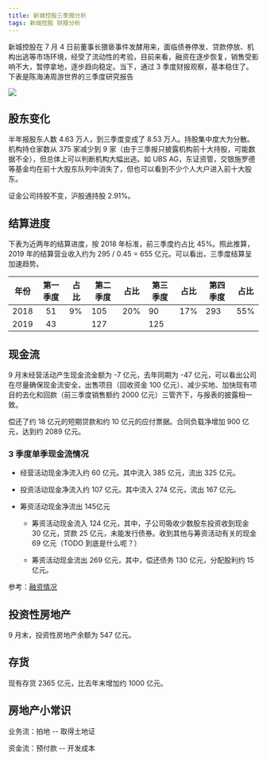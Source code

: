 ```yaml
---
title: 新城控股三季报分析
tags: 新城控股 财报分析
---
```


新城控股在 7 月 4 日前董事长猥亵事件发酵用来，面临债券停发、贷款停放、机构出逃等市场环境，经受了流动性的考验，目前来看，融资在逐步恢复，销售受影响不大，暂停拿地，逐步趋向稳定。当下，通过 3 季度财报观察，基本稳住了。下表是陈海涛周游世界的三季度研究报告

![](https://xqimg.imedao.com/16e07fbc4903a6c3fea91c3b.jpeg!custom660.jpg)

## 股东变化

半年报股东人数 4.63 万人，到三季度变成了 8.53 万人。持股集中度大为分散。机构持仓家数从 375 家减少到 9 家（由于三季报只披露机构前十大持股，可能数据不全），但总体上可以判断机构大幅出逃。如 UBS AG，东证资管，交银施罗德等基金均在前十大股东队列中消失了，但也可以看到不少个人大户进入前十大股东。

证金公司持股不变，沪股通持股 2.91%。

## 结算进度

下表为近两年的结算进度，按 2018 年标准，前三季度约占比 45%。照此推算，2019 年的结算营业收入约为 295 / 0.45 = 655 亿元。可以看出，三季度结算呈加速趋势。

| 年份 | 第一季度 | 占比 | 第二季度 | 占比 | 第三季度 | 占比 | 第四季度 | 占比 |
| ---- | :------: | ---- | -------- | ---- | -------- | ---- | -------- | ---- |
| 2018 |    51    | 9%   | 105      | 20%  | 90       | 17%  | 293      | 55%  |
| 2019 |    43    |      | 127      |      | 125      |      |          |      |

## 现金流

9 月末经营活动产生现金流金额为 -7 亿元，去年同期为 -47 亿元，可以看出公司在尽量确保现金流安全，出售项目（回收资金 100 亿元）、减少买地、加快现有项目的去化和回款（前三季度销售额约 2000 亿元）三管齐下，与报表的披露相一致。

偿还了约 18 亿元的短期贷款和约 10 亿元的应付票据。合同负载净增加 900 亿元，达到约 2089 亿元。

### 3 季度单季现金流情况

- 经营活动现金净流入约 60 亿元。其中流入 385 亿元，流出 325 亿元。

- 投资活动现金净流入约 107 亿元。其中流入 274 亿元，流出 167 亿元。

- 筹资活动现金净流出 145亿元

  - 筹资活动现金流入 124 亿元，其中，子公司吸收少数股东投资收到现金 30 亿元，贷款 25 亿元，未能发行债券。收到其他与筹资活动有关的现金 69 亿元（TODO 到底是什么呢？）

  - 筹资活动现金流出 269 亿元，其中，偿还债务 130 亿元，分配股利约 15 亿元。

参考：[融资情况](https://xueqiu.com/4069079670/134664409)

## 投资性房地产

9 月末，投资性房地产余额为 547 亿元。

## 存货

现有存货 2365 亿元，比去年末增加约 1000 亿元。

## 房地产小常识

业务流：拍地 -- 取得土地证

资金流：预付款 -- 开发成本
